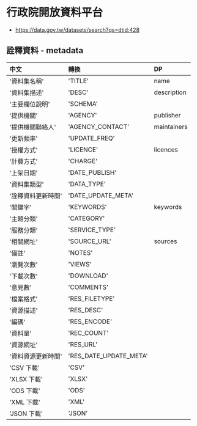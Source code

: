 # 行政院開放資料平台

- https://data.gov.tw/datasets/search?qs=dtid:428




## 詮釋資料 - metadata

| 中文 | 轉換 | DP |
| :---- | :---- | :---- |
| '資料集名稱' | 'TITLE' | name | 
| '資料集描述'| 'DESC' | description|
| '主要欄位說明'| 'SCHEMA'||
| '提供機關'| 'AGENCY'| publisher|
| '提供機關聯絡人'| 'AGENCY_CONTACT'| maintainers|
| '更新頻率'| 'UPDATE_FREQ'||
| '授權方式'| 'LICENCE' | licences|
| '計費方式'| 'CHARGE'||
| '上架日期'| 'DATE_PUBLISH'||
| '資料集類型'| 'DATA_TYPE'||
| '詮釋資料更新時間'| 'DATE_UPDATE_META'||
| '關鍵字'| 'KEYWORDS'| keywords|
| '主題分類'| 'CATEGORY'||
| '服務分類'| 'SERVICE_TYPE'||
| '相關網址'| 'SOURCE_URL'| sources|
| '備註'| 'NOTES'||
| '瀏覽次數'| 'VIEWS'||
| '下載次數'| 'DOWNLOAD'||
| '意見數'| 'COMMENTS'||
| '檔案格式'| 'RES_FILETYPE'||
| '資源描述'| 'RES_DESC'||
| '編碼'| 'RES_ENCODE'||
| '資料量'| 'REC_COUNT'||
| '資源網址'| 'RES_URL'||
| '資料資源更新時間'| 'RES_DATE_UPDATE_META'||
| 'CSV 下載'| 'CSV'||
| 'XLSX 下載'| 'XLSX'||
| 'ODS 下載'| 'ODS'||
| 'XML 下載'| 'XML'||
| 'JSON 下載'| 'JSON'||